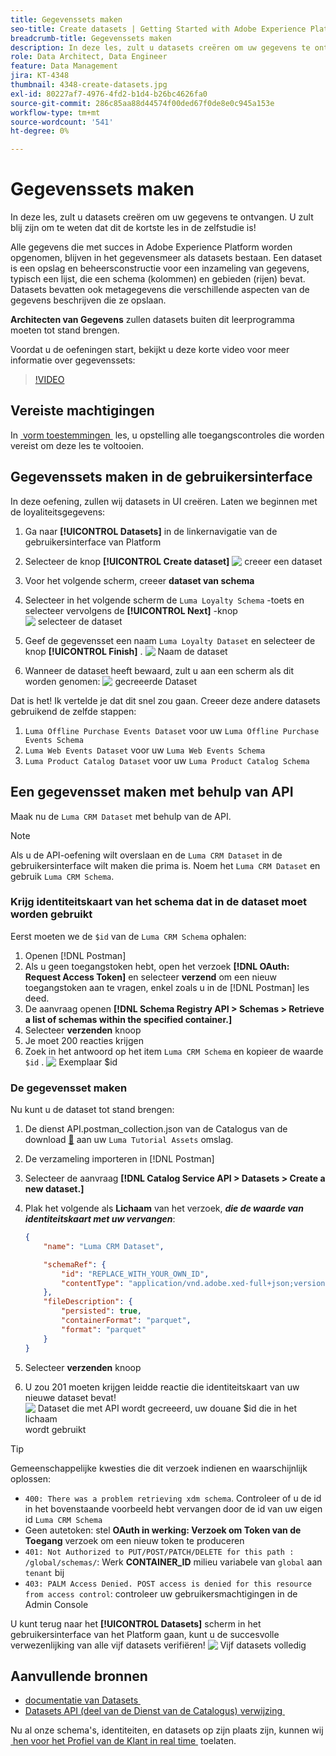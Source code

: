 ```yaml
---
title: Gegevenssets maken
seo-title: Create datasets | Getting Started with Adobe Experience Platform for Data Architects and Data Engineers
breadcrumb-title: Gegevenssets maken
description: In deze les, zult u datasets creëren om uw gegevens te ontvangen.
role: Data Architect, Data Engineer
feature: Data Management
jira: KT-4348
thumbnail: 4348-create-datasets.jpg
exl-id: 80227af7-4976-4fd2-b1d4-b26bc4626fa0
source-git-commit: 286c85aa88d44574f00ded67f0de8e0c945a153e
workflow-type: tm+mt
source-wordcount: '541'
ht-degree: 0%

---
```


# Gegevenssets maken

<!--15min-->

In deze les, zult u datasets creëren om uw gegevens te ontvangen. U zult blij zijn om te weten dat dit de kortste les in de zelfstudie is!

Alle gegevens die met succes in Adobe Experience Platform worden opgenomen, blijven in het gegevensmeer als datasets bestaan. Een dataset is een opslag en beheersconstructie voor een inzameling van gegevens, typisch een lijst, die een schema (kolommen) en gebieden (rijen) bevat. Datasets bevatten ook metagegevens die verschillende aspecten van de gegevens beschrijven die ze opslaan.

**Architecten van Gegevens** zullen datasets buiten dit leerprogramma moeten tot stand brengen.

Voordat u de oefeningen start, bekijkt u deze korte video voor meer informatie over gegevenssets:
>[!VIDEO](https://video.tv.adobe.com/v/27269?learn=on&enablevpops)

## Vereiste machtigingen

In [&#x200B; vorm toestemmingen &#x200B;](configure-permissions.md) les, u opstelling alle toegangscontroles die worden vereist om deze les te voltooien.

<!--
* Permission items **[!UICONTROL Data Management]** > **[!UICONTROL View Datasets]** and **[!UICONTROL Manage Datasets]**
* Permission item **[!UICONTROL Sandboxes]** > `Luma Tutorial`
* User-role access to the `Luma Tutorial Platform` product profile
* Developer-role access to the `Luma Tutorial Platform` product profile (for API)
-->

## Gegevenssets maken in de gebruikersinterface

In deze oefening, zullen wij datasets in UI creëren. Laten we beginnen met de loyaliteitsgegevens:

1. Ga naar **[!UICONTROL Datasets]** in de linkernavigatie van de gebruikersinterface van Platform
1. Selecteer de knop **[!UICONTROL Create dataset]**
   ![&#x200B; creeer een dataset &#x200B;](assets/datasets-createDataset.png)

1. Voor het volgende scherm, creeer **dataset van schema**
1. Selecteer in het volgende scherm de `Luma Loyalty Schema` -toets en selecteer vervolgens de **[!UICONTROL Next]** -knop
   ![&#x200B; selecteer de dataset &#x200B;](assets/datasets-selectSchema.png)

1. Geef de gegevensset een naam `Luma Loyalty Dataset` en selecteer de knop **[!UICONTROL Finish]** .
   ![&#x200B; Naam de dataset &#x200B;](assets/datasets-nameDataset.png)
1. Wanneer de dataset heeft bewaard, zult u aan een scherm als dit worden genomen:
   ![&#x200B; gecreeerde Dataset &#x200B;](assets/datasets-created.png)

Dat is het! Ik vertelde je dat dit snel zou gaan. Creeer deze andere datasets gebruikend de zelfde stappen:

1. `Luma Offline Purchase Events Dataset` voor uw `Luma Offline Purchase Events Schema`
1. `Luma Web Events Dataset` voor uw `Luma Web Events Schema`
1. `Luma Product Catalog Dataset` voor uw `Luma Product Catalog Schema`


## Een gegevensset maken met behulp van API

Maak nu de `Luma CRM Dataset` met behulp van de API.

>[!NOTE]
>
>Als u de API-oefening wilt overslaan en de `Luma CRM Dataset` in de gebruikersinterface wilt maken die prima is. Noem het `Luma CRM Dataset` en gebruik `Luma CRM Schema`.

### Krijg identiteitskaart van het schema dat in de dataset moet worden gebruikt

Eerst moeten we de `$id` van de `Luma CRM Schema` ophalen:

1. Openen [!DNL Postman]
1. Als u geen toegangstoken hebt, open het verzoek **[!DNL OAuth: Request Access Token]** en selecteer **verzend** om een nieuw toegangstoken aan te vragen, enkel zoals u in de [!DNL Postman] les deed.
1. De aanvraag openen **[!DNL Schema Registry API > Schemas > Retrieve a list of schemas within the specified container.]**
1. Selecteer **verzenden** knoop
1. Je moet 200 reacties krijgen
1. Zoek in het antwoord op het item `Luma CRM Schema` en kopieer de waarde `$id` .
   ![&#x200B; Exemplaar $id &#x200B;](assets/dataset-crm-getSchemaId.png)

### De gegevensset maken

Nu kunt u de dataset tot stand brengen:

1. De dienst API.postman_collection.json van de Catalogus van de download [&#128279;](https://raw.githubusercontent.com/adobe/experience-platform-postman-samples/master/apis/experience-platform/Catalog%20Service%20API.postman_collection.json) aan uw `Luma Tutorial Assets` omslag.
1. De verzameling importeren in [!DNL Postman]
1. Selecteer de aanvraag **[!DNL Catalog Service API > Datasets > Create a new dataset.]**
1. Plak het volgende als **Lichaam** van het verzoek, ***die de waarde van identiteitskaart met uw vervangen***:

   ```json
   {
       "name": "Luma CRM Dataset",
   
       "schemaRef": {
           "id": "REPLACE_WITH_YOUR_OWN_ID",
           "contentType": "application/vnd.adobe.xed-full+json;version=1"
       },
       "fileDescription": {
           "persisted": true,
           "containerFormat": "parquet",
           "format": "parquet"
       }
   }
   ```

1. Selecteer **verzenden** knoop
1. U zou 201 moeten krijgen leidde reactie die identiteitskaart van uw nieuwe dataset bevat!
   ![&#x200B; Dataset die met API wordt gecreeerd, uw douane $id die in het lichaam &#x200B;](assets/datasets-crm-created.png) wordt gebruikt

>[!TIP]
>
> Gemeenschappelijke kwesties die dit verzoek indienen en waarschijnlijk oplossen:
>
> * `400: There was a problem retrieving xdm schema`. Controleer of u de id in het bovenstaande voorbeeld hebt vervangen door de id van uw eigen id `Luma CRM Schema`
> * Geen autetoken: stel **OAuth in werking: Verzoek om Token van de Toegang** verzoek om een nieuw token te produceren
> * `401: Not Authorized to PUT/POST/PATCH/DELETE for this path : /global/schemas/`: Werk **CONTAINER_ID** milieu variabele van `global` aan `tenant` bij
> * `403: PALM Access Denied. POST access is denied for this resource from access control`: controleer uw gebruikersmachtigingen in de Admin Console


U kunt terug naar het **[!UICONTROL Datasets]** scherm in het gebruikersinterface van het Platform gaan, kunt u de succesvolle verwezenlijking van alle vijf datasets verifiëren!
![&#x200B; Vijf datasets volledig &#x200B;](assets/datasets-allComplete.png)


## Aanvullende bronnen

* [&#x200B; documentatie van Datasets &#x200B;](https://experienceleague.adobe.com/docs/experience-platform/catalog/datasets/overview.html?lang=nl-NL)
* [&#x200B; Datasets API (deel van de Dienst van de Catalogus) verwijzing &#x200B;](https://www.adobe.io/experience-platform-apis/references/catalog/#tag/Datasets)

Nu al onze schema&#39;s, identiteiten, en datasets op zijn plaats zijn, kunnen wij [&#x200B; hen voor het Profiel van de Klant in real time &#x200B;](enable-profiles.md) toelaten.
